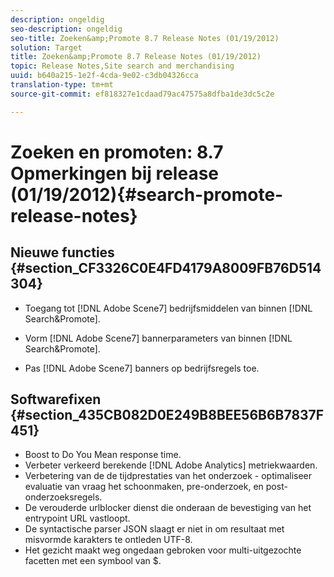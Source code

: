 ```yaml
---
description: ongeldig
seo-description: ongeldig
seo-title: Zoeken&amp;Promote 8.7 Release Notes (01/19/2012)
solution: Target
title: Zoeken&amp;Promote 8.7 Release Notes (01/19/2012)
topic: Release Notes,Site search and merchandising
uuid: b640a215-1e2f-4cda-9e02-c3db04326cca
translation-type: tm+mt
source-git-commit: ef818327e1cdaad79ac47575a8dfba1de3dc5c2e

---
```



# Zoeken en promoten: 8.7 Opmerkingen bij release (01/19/2012){#search-promote-release-notes}

## Nieuwe functies {#section_CF3326C0E4FD4179A8009FB76D514304}

* Toegang tot [!DNL Adobe Scene7] bedrijfsmiddelen van binnen [!DNL Search&Promote].
* Vorm [!DNL Adobe Scene7] bannerparameters van binnen [!DNL Search&Promote].

* Pas [!DNL Adobe Scene7] banners op bedrijfsregels toe.

## Softwarefixen {#section_435CB082D0E249B8BEE56B6B7837F451}

* Boost to Do You Mean response time.
* Verbeter verkeerd berekende [!DNL Adobe Analytics] metriekwaarden.
* Verbetering van de de tijdprestaties van het onderzoek - optimaliseer evaluatie van vraag het schoonmaken, pre-onderzoek, en post-onderzoeksregels.
* De verouderde urlblocker dienst die onderaan de bevestiging van het entrypoint URL vastloopt.
* De syntactische parser JSON slaagt er niet in om resultaat met misvormde karakters te ontleden UTF-8.
* Het gezicht maakt weg ongedaan gebroken voor multi-uitgezochte facetten met een symbool van $.

